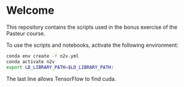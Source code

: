# Welcome

This repository contains the scripts used in the bonus exercise of the Pasteur course.

To use the scripts and notebooks, activate the following environment:

```bash
conda env create -f n2v.yml
conda activate n2v
export LD_LIBRARY_PATH=$LD_LIBRARY_PATH:
```

The last line allows TensorFlow to find cuda.
